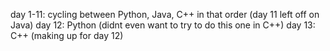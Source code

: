 day 1-11: cycling between Python, Java, C++ in that order (day 11 left off on Java)
day 12: Python (didnt even want to try to do this one in C++)
day 13: C++ (making up for day 12)
